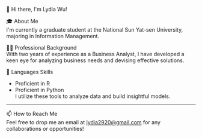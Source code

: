 👋 Hi there, I'm Lydia Wu!

🎓 About Me<br>
I'm currently a graduate student at the National Sun Yat-sen University, majoring in Information Management.

👩‍💼 Professional Background<br>
With two years of experience as a Business Analyst, I have developed a keen eye for analyzing business needs and devising effective solutions.

🌟 Languages Skills<br>
- Proficient in R
- Proficient in Python<br>
I utilize these tools to analyze data and build insightful models.

---
📫 How to Reach Me<br>
Feel free to drop me an email at [lydia2920@gmail.com](mailto:lydia2920@gmail.com) for any collaborations or opportunities!
